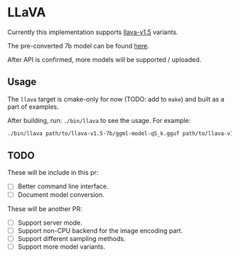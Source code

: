 # LLaVA

Currently this implementation supports [llava-v1.5](https://huggingface.co/liuhaotian/llava-v1.5-7b) variants.

The pre-converted 7b model can be found [here](https://huggingface.co/mys/ggml_llava-v1.5-7b).

After API is confirmed, more models will be supported / uploaded.
## Usage
The `llava` target is cmake-only for now (TODO: add to `make`) and built as a part of examples.

After building, run: `./bin/llava` to see the usage. For example:

```sh
./bin/llava path/to/llava-v1.5-7b/ggml-model-q5_k.gguf path/to/llava-v1.5-7b/mmproj-model-f16.gguf path/to/an/image.jpg
```

## TODO

These will be include in this pr:

- [ ] Better command line interface.
- [ ] Document model conversion.

These will be another PR:

- [ ] Support server mode.
- [ ] Support non-CPU backend for the image encoding part.
- [ ] Support different sampling methods.
- [ ] Support more model variants.
